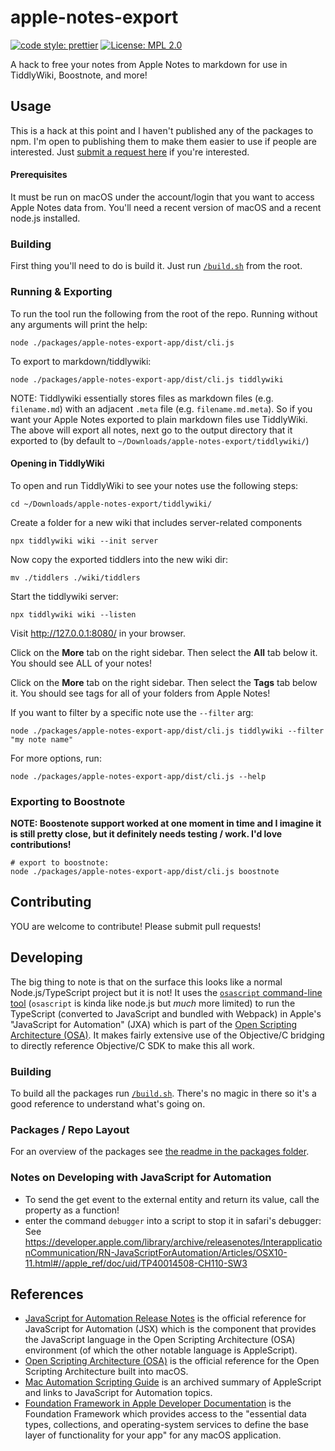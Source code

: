 # apple-notes-export

[![code style: prettier](https://img.shields.io/badge/code_style-prettier-ff69b4.svg?style=flat-square)](https://github.com/prettier/prettier)
[![License: MPL 2.0](https://img.shields.io/badge/License-MPL%202.0-brightgreen.svg)](https://opensource.org/licenses/MPL-2.0)

A hack to free your notes from Apple Notes to markdown for use in TiddlyWiki, Boostnote, and more!

## Usage

This is a hack at this point and I haven't published any of the packages to npm. I'm open to publishing them to make them easier to use if people are interested. Just [submit a request here](https://github.com/activescott/apple-notes-export/issues) if you're interested.

#### Prerequisites

It must be run on macOS under the account/login that you want to access Apple Notes data from.
You'll need a recent version of macOS and a recent node.js installed.

### Building

First thing you'll need to do is build it. Just run [`/build.sh`](/build.sh) from the root.

### Running & Exporting

To run the tool run the following from the root of the repo. Running without any arguments will print the help:

    node ./packages/apple-notes-export-app/dist/cli.js

To export to markdown/tiddlywiki:

    node ./packages/apple-notes-export-app/dist/cli.js tiddlywiki

NOTE: Tiddlywiki essentially stores files as markdown files (e.g. `filename.md`) with an adjacent `.meta` file (e.g. `filename.md.meta`). So if you want your Apple Notes exported to plain markdown files use TiddlyWiki.
The above will export all notes, next go to the output directory that it exported to (by default to `~/Downloads/apple-notes-export/tiddlywiki/`)

#### Opening in TiddlyWiki

To open and run TiddlyWiki to see your notes use the following steps:

    cd ~/Downloads/apple-notes-export/tiddlywiki/

Create a folder for a new wiki that includes server-related components

    npx tiddlywiki wiki --init server

Now copy the exported tiddlers into the new wiki dir:

    mv ./tiddlers ./wiki/tiddlers

Start the tiddlywiki server:

    npx tiddlywiki wiki --listen

Visit http://127.0.0.1:8080/ in your browser.

Click on the **More** tab on the right sidebar. Then select the **All** tab below it. You should see ALL of your notes!

Click on the **More** tab on the right sidebar. Then select the **Tags** tab below it. You should see tags for all of your folders from Apple Notes!

If you want to filter by a specific note use the `--filter` arg:

    node ./packages/apple-notes-export-app/dist/cli.js tiddlywiki --filter "my note name"

For more options, run:

    node ./packages/apple-notes-export-app/dist/cli.js --help

### Exporting to Boostnote

**NOTE: Boostenote support worked at one moment in time and I imagine it is still pretty close, but it definitely needs testing / work. I'd love contributions!**

    # export to boostnote:
    node ./packages/apple-notes-export-app/dist/cli.js boostnote

## Contributing

YOU are welcome to contribute! Please submit pull requests!

## Developing

The big thing to note is that on the surface this looks like a normal Node.js/TypeScript project but it is not! It uses the [`osascript` command-line tool](https://support.apple.com/guide/terminal/automate-tasks-using-applescript-and-terminal-trml1003/mac) (`osascript` is kinda like node.js but _much_ more limited) to run the TypeScript (converted to JavaScript and bundled with Webpack) in Apple's "JavaScript for Automation" (JXA) which is part of the [Open Scripting Architecture (OSA)](https://developer.apple.com/library/archive/documentation/AppleScript/Conceptual/AppleScriptX/Concepts/osa.html#//apple_ref/doc/uid/TP40001571). It makes fairly extensive use of the Objective/C bridging to directly reference Objective/C SDK to make this all work.

### Building

To build all the packages run [`/build.sh`](/build.sh). There's no magic in there so it's a good reference to understand what's going on.

### Packages / Repo Layout

For an overview of the packages see [the readme in the packages folder](/packages/readme.md).

### Notes on Developing with JavaScript for Automation

- To send the get event to the external entity and return its value, call the property as a function!
- enter the command `debugger` into a script to stop it in safari's debugger: See https://developer.apple.com/library/archive/releasenotes/InterapplicationCommunication/RN-JavaScriptForAutomation/Articles/OSX10-11.html#//apple_ref/doc/uid/TP40014508-CH110-SW3

## References

- [JavaScript for Automation Release Notes](https://developer.apple.com/library/archive/releasenotes/InterapplicationCommunication/RN-JavaScriptForAutomation/Articles/Introduction.html#//apple_ref/doc/uid/TP40014508-CH111-SW1) is the official reference for JavaScript for Automation (JSX) which is the component that provides the JavaScript language in the Open Scripting Architecture (OSA) environment (of which the other notable language is AppleScript).
- [Open Scripting Architecture (OSA)](https://developer.apple.com/library/archive/documentation/AppleScript/Conceptual/AppleScriptX/Concepts/osa.html#//apple_ref/doc/uid/TP40001571) is the official reference for the Open Scripting Architecture built into macOS.
- [Mac Automation Scripting Guide](https://developer.apple.com/library/archive/documentation/LanguagesUtilities/Conceptual/MacAutomationScriptingGuide/index.html#//apple_ref/doc/uid/TP40016239-CH56-SW1) is an archived summary of AppleScript and links to JavaScript for Automation topics.
- [Foundation Framework in Apple Developer Documentation](https://developer.apple.com/documentation/foundation?language=objc) is the Foundation Framework which provides access to the "essential data types, collections, and operating-system services to define the base layer of functionality for your app" for any macOS application.
